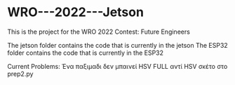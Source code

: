 # WRO---2022---Jetson

This is the project for the WRO 2022 Contest: Future Engineers

The jetson folder contains the code that is currently in the jetson
The ESP32 folder contains the code that is currently in the ESP32

Current Problems:
    Ένα παξιμαδι δεν μπαινεί
    HSV FULL αντί HSV σκέτο στο prep2.py
